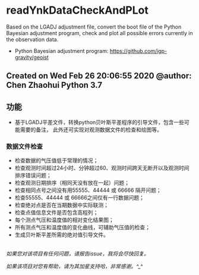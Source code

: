 # readYnkDataCheckAndPLot

Based on the LGADJ adjustment file, convert the boot file of the Python Bayesian adjustment program, check and plot all possible errors currently in the observation data.
- Python Bayesian adjustment program: https://github.com/igp-gravity/geoist

Created on Wed Feb 26 20:06:55 2020
@author: Chen Zhaohui
Python 3.7
------

## 功能
- 基于LGADJ平差文件，转换python贝叶斯平差程序的引导文件，包含一些可能需要的备注，
此外还可实现对观测数据文件的检查和绘图等。

### 数据文件检查
- 检查数据的气压值低于常理的情况；
- 检查观测时间超过24小时、分钟超过60、观测时间跨天无断开以及观测时间排序错误问题；
- 检查观测日期排序（相同天没有放在一起）问题；
- 检查相同点号之间没有用55555、44444 或 66666 隔开问题；
- 检查55555、44444 或 66666之间仅有一行数据问题；
- 检查绝对点是否在当期数据中实际联测；
- 检查点值信息文件是否包含高程列；
- 每个测点气压和温度值的相对变化结果图；
- 所有测点气压和温度值的变化曲线，可辅助气压值的检查；
- 生成贝叶斯平差所需的绝对值引导文件。

<br>
<i>如果您对该项目有任何问题，请报告issue，我将会尽快回复。</i>

<i>如果该项目对您有帮助，请为其加星支持哈，非常感谢。^_^</i>
